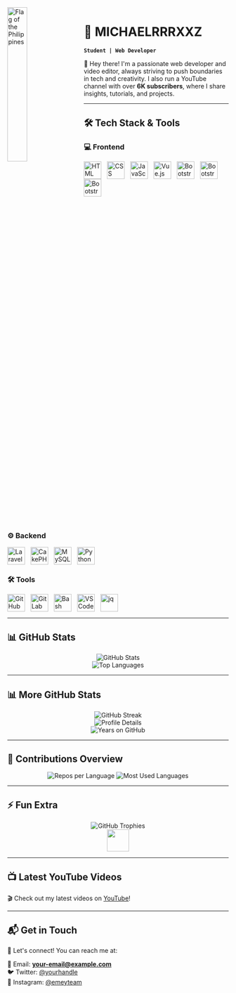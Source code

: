 <img align="left" alt="Flag of the Philippines" width="30%" style="padding-right:20px;" src="https://upload.wikimedia.org/wikipedia/commons/9/99/Flag_of_the_Philippines.svg">  

# 🚀 MICHAELRRRXXZ

**`Student | Web Developer`**  

👋 Hey there! I'm a passionate web developer and video editor, always striving to push boundaries in tech and creativity. I also run a YouTube channel with over **6K subscribers**, where I share insights, tutorials, and projects.  

---

## 🛠️ Tech Stack & Tools  

### 💻 Frontend  
<img align="left" alt="HTML" width="40px" style="padding-right:10px;" src="https://cdn.jsdelivr.net/gh/devicons/devicon/icons/html5/html5-plain.svg" />  
<img align="left" alt="CSS" width="40px" style="padding-right:10px;" src="https://cdn.jsdelivr.net/gh/devicons/devicon/icons/css3/css3-plain.svg" />  
<img align="left" alt="JavaScript" width="40px" style="padding-right:10px;" src="https://cdn.jsdelivr.net/gh/devicons/devicon/icons/javascript/javascript-plain.svg" />  
<img align="left" alt="Vue.js" width="40px" style="padding-right:10px;" src="https://cdn.jsdelivr.net/gh/devicons/devicon/icons/vuejs/vuejs-original.svg" />  
<img align="left" alt="Bootstrap" width="40px" style="padding-right:10px;" src="https://cdn.jsdelivr.net/gh/devicons/devicon/icons/bootstrap/bootstrap-plain.svg" />  
<img align="left" alt="Bootstrap" width="40px" style="padding-right:10px;"  src="https://cdn.jsdelivr.net/gh/devicons/devicon@latest/icons/tailwindcss/tailwindcss-original.svg" />
<img align="left" alt="Bootstrap" width="40px" style="padding-right:10px;"  src="https://cdn.jsdelivr.net/gh/devicons/devicon@latest/icons/jquery/jquery-plain-wordmark.svg" />
          
<br clear="left"/>

### ⚙️ Backend  
<img align="left" alt="Laravel" width="40px" style="padding-right:10px;" src="https://cdn.jsdelivr.net/gh/devicons/devicon/icons/laravel/laravel-original.svg" />  
<img align="left" alt="CakePHP" width="40px" style="padding-right:10px;" src="https://cdn.jsdelivr.net/gh/devicons/devicon/icons/cakephp/cakephp-original-wordmark.svg" />  
<img align="left" alt="MySQL" width="40px" style="padding-right:10px;" src="https://cdn.jsdelivr.net/gh/devicons/devicon/icons/mysql/mysql-original-wordmark.svg" />  
<img align="left" alt="Python" width="40px" style="padding-right:10px;" src="https://cdn.jsdelivr.net/gh/devicons/devicon/icons/python/python-plain.svg" />  
<br clear="left"/>

### 🛠️ Tools  
<img align="left" alt="GitHub" width="40px" style="padding-right:10px;" src="https://cdn.jsdelivr.net/gh/devicons/devicon/icons/github/github-original.svg" />  
<img align="left" alt="GitLab" width="40px" style="padding-right:10px;" src="https://cdn.jsdelivr.net/gh/devicons/devicon/icons/gitlab/gitlab-original.svg" />  
<img align="left" alt="Bash" width="40px" style="padding-right:10px;" src="https://cdn.jsdelivr.net/gh/devicons/devicon/icons/bash/bash-original.svg" />  
<img align="left" alt="VS Code" width="40px" style="padding-right:10px;" src="https://cdn.jsdelivr.net/gh/devicons/devicon/icons/vscode/vscode-original.svg" />  
<img align="left" alt="jq" width="40px" style="padding-right:10px;" src="https://upload.wikimedia.org/wikipedia/commons/1/1b/Jq_logo.svg" />  
<br clear="left"/>

---

## 📊 GitHub Stats  
<p align="center">
  <img src="https://github-readme-stats.vercel.app/api?username=MICHAELRRRXXZ&show_icons=true&theme=tokyonight" alt="GitHub Stats" />
  <br/>
  <img src="https://github-readme-stats.vercel.app/api/top-langs/?username=MICHAELRRRXXZ&layout=compact&theme=tokyonight" alt="Top Languages" />
</p>

---

## 📊 More GitHub Stats  
<p align="center">
  <img src="https://github-readme-streak-stats.herokuapp.com/?user=MICHAELRRRXXZ&theme=tokyonight" alt="GitHub Streak" />
  <br/>
  <img src="https://github-profile-summary-cards.vercel.app/api/cards/profile-details?username=MICHAELRRRXXZ&theme=tokyonight" alt="Profile Details" />
  <br/>
  <img src="https://badges.pufler.dev/years/MICHAELRRRXXZ?style=for-the-badge&color=red&label=Joined%20GitHub" alt="Years on GitHub" />
</p>

---

## 🚀 Contributions Overview  
<p align="center">
  <img src="https://github-profile-summary-cards.vercel.app/api/cards/repos-per-language?username=MICHAELRRRXXZ&theme=tokyonight" alt="Repos per Language" />
  <img src="https://github-profile-summary-cards.vercel.app/api/cards/most-commit-language?username=MICHAELRRRXXZ&theme=tokyonight" alt="Most Used Languages" />
</p>

---

## ⚡ Fun Extra  
<p align="center">
  <img src="https://github-profile-trophy.vercel.app/?username=MICHAELRRRXXZ&theme=tokyonight" alt="GitHub Trophies" />
  <br/>
  <img src="https://media.giphy.com/media/hvRJCLFzcasrR4ia7z/giphy.gif" width="50" />
</p>

---

## 📺 Latest YouTube Videos  
🎬 Check out my latest videos on [YouTube](https://www.youtube.com/channel/YOUR_CHANNEL_LINK_HERE)!

---

## 📬 Get in Touch  
💼 Let's connect! You can reach me at:  

📧 Email: **your-email@example.com**  
🐦 Twitter: [@yourhandle](https://twitter.com/yourhandle)  
📸 Instagram: [@emeyteam](https://instagram.com/emeyteam)  
